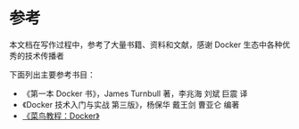# 参考

本文档在写作过程中，参考了大量书籍、资料和文献，感谢 Docker 生态中各种优秀的技术传播者

下面列出主要参考书目：

* 《第一本 Docker 书》，James Turnbull 著，李兆海 刘斌 巨震 译
* 《Docker 技术入门与实战 第三版》，杨保华 戴王剑 曹亚仑 编著
* [《菜鸟教程：Docker》](https://www.runoob.com/docker/docker-tutorial.html)
